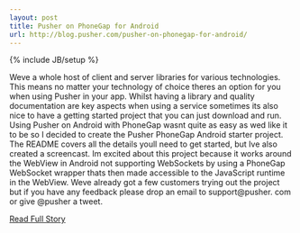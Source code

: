 ---layout: posttitle: Pusher on PhoneGap for Androidurl: http://blog.pusher.com/pusher-on-phonegap-for-android/---{% include JB/setup %}<p>  Weve a whole host of client and server libraries for various technologies.  This means no matter your technology of choice theres an option for you when using Pusher in your app.  Whilst having a library and quality documentation are key aspects when using a service sometimes its also nice to have a getting started project that you can just download and run.  Using Pusher on Android with PhoneGap wasnt quite as easy as wed like it to be so I decided to create the Pusher PhoneGap Android starter project.  The README covers all the details youll need to get started, but Ive also created a screencast.  Im excited about this project because it works around the WebView in Android not supporting WebSockets by using a PhoneGap WebSocket wrapper thats then made accessible to the JavaScript runtime in the WebView.  Weve already got a few customers trying out the project but if you have any feedback please drop an email to support@pusher.  com or give @pusher a tweet.<br /><p><a href="http://blog.pusher.com/pusher-on-phonegap-for-android/">Read Full Story</a></p>